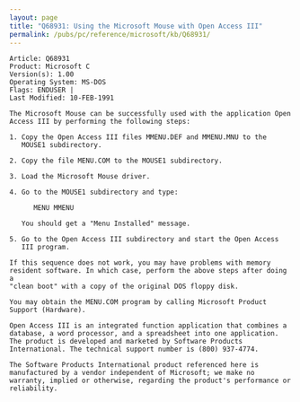 ```yaml
---
layout: page
title: "Q68931: Using the Microsoft Mouse with Open Access III"
permalink: /pubs/pc/reference/microsoft/kb/Q68931/
---
```


	Article: Q68931
	Product: Microsoft C
	Version(s): 1.00
	Operating System: MS-DOS
	Flags: ENDUSER |
	Last Modified: 10-FEB-1991
	
	The Microsoft Mouse can be successfully used with the application Open
	Access III by performing the following steps:
	
	1. Copy the Open Access III files MMENU.DEF and MMENU.MNU to the
	   MOUSE1 subdirectory.
	
	2. Copy the file MENU.COM to the MOUSE1 subdirectory.
	
	3. Load the Microsoft Mouse driver.
	
	4. Go to the MOUSE1 subdirectory and type:
	
	      MENU MMENU
	
	   You should get a "Menu Installed" message.
	
	5. Go to the Open Access III subdirectory and start the Open Access
	   III program.
	
	If this sequence does not work, you may have problems with memory
	resident software. In which case, perform the above steps after doing a
	"clean boot" with a copy of the original DOS floppy disk.
	
	You may obtain the MENU.COM program by calling Microsoft Product
	Support (Hardware).
	
	Open Access III is an integrated function application that combines a
	database, a word processor, and a spreadsheet into one application.
	The product is developed and marketed by Software Products
	International. The technical support number is (800) 937-4774.
	
	The Software Products International product referenced here is
	manufactured by a vendor independent of Microsoft; we make no
	warranty, implied or otherwise, regarding the product's performance or
	reliability.
